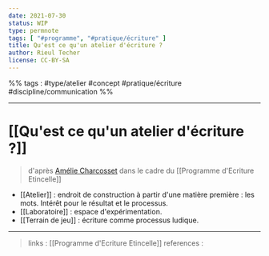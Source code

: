 ```yaml
---
date: 2021-07-30
status: WIP
type: permnote
tags: [ "#programme", "#pratique/écriture" ]
title: Qu'est ce qu'un atelier d'écriture ?
author: Rieul Techer
license: CC-BY-SA
---
```


%% tags : #type/atelier #concept #pratique/écriture  #discipline/communication %% 

---

[[Qu'est ce qu'un atelier d'écriture ?]]
===
> d'après [Amélie Charcosset](https://www.ameliecharcosset.com/bienvenue/) dans le cadre du [[Programme d'Ecriture Etincelle]]

* [[Atelier]] : endroit de construction à partir d'une matière première : les mots. Intérêt pour le résultat et le processus. 
* [[Laboratoire]] : espace d'expérimentation. 
* [[Terrain de jeu]] : écriture comme processus ludique.

---
> links : [[Programme d'Ecriture Etincelle]]
> references : 